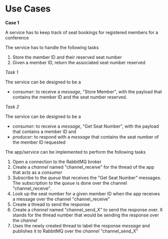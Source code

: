# Use Cases

**Case 1**

A service has to keep track of seat bookings for registered members for a conference

The service has to handle the following tasks

1. Store the member ID and their reserved seat number 
2. Given a member ID, return the associated seat number reserved

*Task 1*

The service can be designed to be a 

* *consumer*: to receive a *message*, "Store Member", with the payload that contains the member ID and the seat number reserved.

*Task 2*

The service can be designed to be a 

* *consumer*: to receive a *message*, "Get Seat Number", with the payload that contains a member ID and 
* *producer*: to respond with a *message* that contains the seat number of the member ID requested


The app/service can be implemented to perform the following tasks

1. Open a connection to the RabbitMQ broker
2. Create a *channel* named "channel_receive" for the thread of the app that acts as a *consumer*
3. Subscribe to the *queue* that receives the "Get Seat Number" messages. The subscription to the *queue* is done over the channel "channel_receive".
4. Look up the seat number for a given member ID when the app receives a message over the channel "channel_receive"
5. Create a thread to send the response
6. Create a *channel* named "channel_send_X" to send the response over. X stands for the thread number that would be sending the response over the *channel*
7. Uses the newly created thread to label the response *message* and publishes it to RabbitMQ over the *channel* "channel_send_X"






